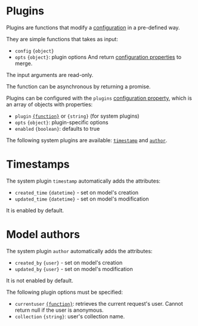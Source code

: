 # Plugins

Plugins are functions that modify a [configuration](../usage/configuration.md) in
a pre-defined way.

They are simple functions that takes as input:
  - `config` `{object}`
  - `opts` `{object}`: plugin options
And return [configuration properties](../usage/configuration.md#properties) to
merge.

The input arguments are read-only.

The function can be asynchronous by returning a promise.

Plugins can be configured with the `plugins`
[configuration property](../usage/configuration.md#properties), which is an array
of objects with properties:
  - `plugin` [`{function}`](../usage/functions.md) or `{string}` (for system
    plugins)
  - `opts` `{object}`: plugin-specific options
  - `enabled` `{boolean}`: defaults to true

The following system plugins are available: [`timestamp`](#timestamps)
and [`author`](#model-authors).

# Timestamps

The system plugin `timestamp` automatically adds the attributes:
  - `created_time` `{datetime}` - set on model's creation
  - `updated_time` `{datetime}` - set on model's modification

It is enabled by default.

# Model authors

The system plugin `author` automatically adds the attributes:
  - `created_by` `{user}` - set on model's creation
  - `updated_by` `{user}` - set on model's modification

It is not enabled by default.

The following plugin options must be specified:
  - `currentuser` [`{function}`](../usage/functions.md): retrieves the current
    request's user. Cannot return null if the user is anonymous.
  - `collection` `{string}`: user's collection name.
